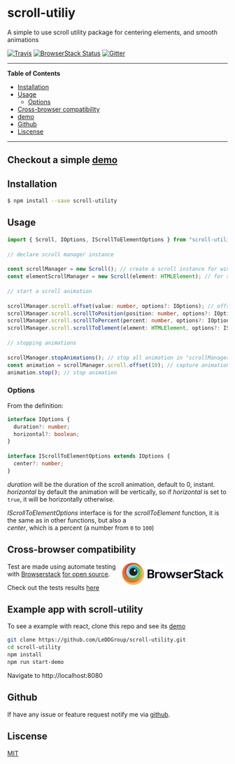 # scroll-utiliy #

A simple to use scroll utility package for centering elements, and smooth animations

[![Travis](https://travis-ci.org/LeDDGroup/scroll-utility.svg?branch=master)](https://github.com/LeDDGroup/scroll-utility) [![BrowserStack Status](https://www.browserstack.com/automate/badge.svg?badge_key=QmJOaDZzS3BBOWUrem1PMWw1K29CZjByZjNBcTNyYlE0LzVYZEhFYVg1ST0tLXBOR05wTitscU1PM2FvQ0NrOUlHbHc9PQ==--70960e59e91fc8efc3dced4f2cebeff5665746ca)](https://www.browserstack.com/automate/public-build/QmJOaDZzS3BBOWUrem1PMWw1K29CZjByZjNBcTNyYlE0LzVYZEhFYVg1ST0tLXBOR05wTitscU1PM2FvQ0NrOUlHbHc9PQ==--70960e59e91fc8efc3dced4f2cebeff5665746ca) [![Gitter](https://img.shields.io/gitter/room/nwjs/nw.js.svg)](https://gitter.im/LeddSoftware/scroll-utility)

____
<!-- markdown-toc start - Don't edit this section. Run M-x markdown-toc-refresh-toc -->
**Table of Contents**

- [Installation](#installation)
- [Usage](#usage)
    - [Options](#options)
- [Cross-browser compatibility](#cross-browser-compatibility)
- [demo](#example-app-with-scroll-utility)
- [Github](#github)
- [Liscense](#liscense)

<!-- markdown-toc end -->
____

## Checkout a simple [demo](https://leddgroup.com/scroll-example) ##

## Installation ##

```sh
$ npm install --save scroll-utility 
```

<!-- Or from a cdn at https://cdn.jsdelivr.net/npm/scroll-utility@1.0.3/dist/global-scroll.js -->
<!-- ```html -->
<!-- <script src="https://cdn.jsdelivr.net/npm/scroll-utility@1.0.5/dist/global-scroll.js"></script> -->
<!-- ``` -->
<!-- In this case `Scroll` will be a global variable as `__Scroll` -->

## Usage ##

```ts
import { Scroll, IOptions, IScrollToElementOptions } from "scroll-utility";

// declare scroll manager instance

const scrollManager = new Scroll(); // create a scroll instance for window for scrolling the page
const elementScrollManager = new Scroll(element: HTMLElement); // for scrolling inside element instead of window

// start a scroll animation

scrollManager.scroll.offset(value: number, options?: IOptions); // offset current scroll position by "value"
scrollManager.scroll.scrollToPosition(position: number, options?: IOptions); // scroll to position "position"
scrollManager.scroll.scrollToPercent(percent: number, options?: IOptions); // scroll to position given by "percent"
scrollManager.scroll.scrollToElement(element: HTMLElement, options?: IScrollToElementOptions); // scroll to element "element"

// stopping animations

scrollManager.stopAnimations(); // stop all animation in "scrollManager"
const animation = scrollManager.scroll.offset(10); // capture animation
animation.stop(); // stop animation

```

### Options ###

From the definition:

```ts
interface IOptions {
  duration?: number;
  horizontal?: boolean;
}

interface IScrollToElementOptions extends IOptions {
  center?: number;
}
```

*duration* will be the duration of the scroll animation, default to 0, instant.  
*horizontal* by default the animation will be vertically, so if *horizontal* is set to `true`, it will be horizontally otherwise.  

*IScrollToElementOptions* interface is for the *scrollToElement* function, it is the same as in other functions, but also a  
*center*, which is a percent (a number from `0` to `100`)

## Cross-browser compatibility ##

<img  height="50" src="https://raw.githubusercontent.com/LeDDGroup/scroll-utility/master/assets/BrowserStack-logo.png" alt="Browserstack logo" style="float: right; margin-right: 10px; text-align: middle">

Test are made using automate testing with [Browserstack](https://www.browserstack.com) [for open source](https://www.browserstack.com/open-source?ref=pricing).


Check out the tests results [here](https://www.browserstack.com/automate/public-build/QmJOaDZzS3BBOWUrem1PMWw1K29CZjByZjNBcTNyYlE0LzVYZEhFYVg1ST0tLXBOR05wTitscU1PM2FvQ0NrOUlHbHc9PQ==--70960e59e91fc8efc3dced4f2cebeff5665746ca)

## Example app with scroll-utility ##

To see a example with react, clone this repo and see its [demo](https://leddgroup.com/scroll-example)
```sh
git clone https://github.com/LeDDGroup/scroll-utility.git
cd scroll-utility
npm install
npm run start-demo
```
Navigate to http://localhost:8080  

## Github ##

If have any issue or feature request notify me via [github](https://github.com/LeDDGroup/scroll-utility/issues).  


## Liscense ##
[MIT](./LICENSE.md)
